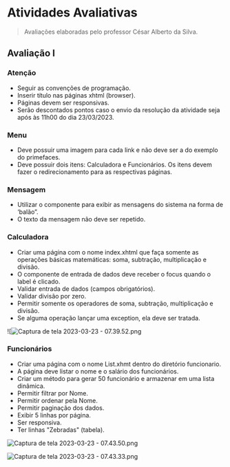 # Atividades Avaliativas
> Avaliações elaboradas pelo professor César Alberto da Silva.

## Avaliação I
### Atenção

* Seguir as convenções de programação.
* Inserir título nas páginas xhtml (browser).
* Páginas devem ser responsivas.
* Serão descontados pontos caso o envio da resolução da atividade seja após às 11h00 do dia 23/03/2023.

### Menu

* Deve possuir uma imagem para cada link e não deve ser a do exemplo do primefaces.
* Deve possuir dois itens: Calculadora e Funcionários. Os itens devem fazer o redirecionamento para as respectivas páginas.

### Mensagem

* Utilizar o componente para exibir as mensagens do sistema na forma de ‘balão”.
* O texto da mensagem não deve ser repetido.

### Calculadora

* Criar uma página com o nome index.xhtml que faça somente as operações básicas matemáticas: soma, subtração, multiplicação e divisão.
* O componente de entrada de dados deve receber o focus quando o label é clicado.
* Validar entrada de dados (campos obrigatórios).
* Validar divisão por zero.
* Permitir somente os operadores de soma, subtração, multiplicação e divisão.
* Se alguma operação lançar uma exception, ela deve ser tratada.

![![Captura de tela 2023-03-23 - 07.39.52.png](https://images2.imgbox.com/7b/69/nCUyPusc_o.png "![Captura de tela 2023-03-23 - 07.39.52.png")

### Funcionários

* Criar uma página com o nome List.xhmt dentro do diretório funcionario.
* A página deve listar o nome e o salário dos funcionários.
* Criar um método para gerar 50 funcionário e armazenar em uma lista dinâmica.
* Permitir filtrar por Nome.
* Permitir ordenar pela Nome.
* Permitir paginação dos dados.
* Exibir 5 linhas por página.
* Ser responsiva.
* Ter linhas "Zebradas" (tabela).

![Captura de tela 2023-03-23 - 07.43.50.png](https://images2.imgbox.com/2e/bd/aBvp9rv8_o.png)

![Captura de tela 2023-03-23 - 07.43.33.png](https://images2.imgbox.com/92/94/DEauWR9U_o.png)
